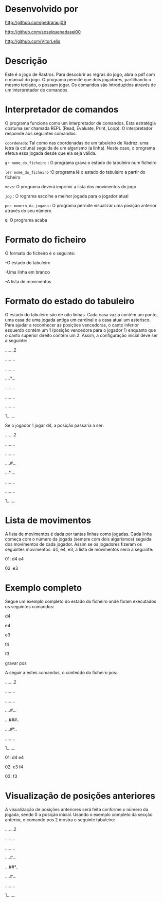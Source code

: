 # Desenvolvido por

http://github.com/pedrarauj09

http://github.com/soseiquenadasei00

http://github.com/VitorLelis

# Descrição

Este é o jogo de Rastros. Para descobrir as regras do jogo, abra o pdf com o manual do jogo. O programa permite que dois jogadores, partilhando o mesmo teclado, o possam jogar. Os comandos são introduzidos através de um interpretador de comandos.

# Interpretador de comandos

O programa funciona como um interpretador de comandos. Esta estratégia costuma ser chamada REPL (Read, Evaluate, Print, Loop). O interpretador responde aos seguintes 
comandos:

`coordenada`: Tal como nas coordenadas de um tabuleiro de Xadrez: uma letra (a coluna) seguida de um algarismo (a linha). Neste caso, o programa efetua essa jogada desde que ela seja válida.

`gr nome_do_ficheiro` : O programa grava o estado do tabuleiro num ficheiro

`ler nome_do_ficheiro` :O programa lê o estado do tabuleiro a partir do ficheiro

`movs`: O programa deverá imprimir a lista dos movimentos do jogo

`jog` : O rograma escolhe a melhor jogada para o jogador atual

`pos numero_da_jogada` : O programa permite visualizar uma posição anterior através do seu número.

`Q`: O programa acaba

# Formato do ficheiro

O formato do ficheiro é o seguinte:

-O estado do tabuleiro

-Uma linha em branco

-A lista de movimentos

# Formato do estado do tabuleiro
O estado do tabuleiro são de oito linhas. Cada casa vazia contém um ponto, uma casa de uma jogada antiga um cardinal e a casa atual um asterisco. Para ajudar a reconhecer as posições vencedoras, o canto inferior esquerdo contém um 1 (posição vencedora para o jogador 1) enquanto que o canto superior direito contém um 2. Assim, a configuração inicial deve ser a seguinte:

.......2

........

........

....*...

........

........

........

1.......

Se o jogador 1 jogar d4, a posição passaria a ser:

.......2

........

........

....#...

...*....

........

........

1.......

# Lista de movimentos

A lista de movimentos é dada por tantas linhas como jogadas. Cada linha começa com o número da jogada (sempre com dois algarismos) seguida dos movimentos de cada jogador. Assim se os jogadores fizeram os seguintes movimentos: d4, e4, e3, a lista de movimentos seria a seguinte:

01: d4 e4

02: e3

# Exemplo completo

Segue um exemplo completo do estado do ficheiro onde foram executados os seguintes comandos:

d4

e4

e3

f4

f3

gravar pos

A seguir a estes comandos, o conteúdo do ficheiro pos:

.......2

........

........

....#...

...###..

....#*..

........

1.......

01: d4 e4

02: e3 f4

03: f3

# Visualização de posições anteriores
A visualização de posições anteriores será feita conforme o número da jogada, sendo 0 a posição inicial. Usando o exemplo completo da secção anterior, o comando pos 2 mostra o seguinte tabuleiro:

.......2

........

........

....#...

...##*..

....#...

........

1.......
